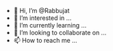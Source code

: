 - 👋 Hi, I’m @Rabbujat
- 👀 I’m interested in ...
- 🌱 I’m currently learning ...
- 💞️ I’m looking to collaborate on ...
- 📫 How to reach me ...

<!---
Rabbujat/Rabbujat is a ✨ special ✨ repository because its `README.md` (this file) appears on your GitHub profile.
You can click the Preview link to take a look at your changes.
--->
